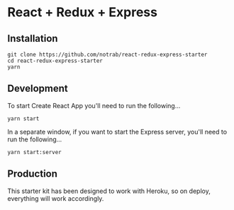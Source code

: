 # React + Redux + Express

## Installation
```
git clone https://github.com/notrab/react-redux-express-starter
cd react-redux-express-starter
yarn
```

## Development

To start Create React App you'll need to run the following...

```
yarn start
```

In a separate window, if you want to start the Express server, you'll need to run the following...

```
yarn start:server
```

## Production
This starter kit has been designed to work with Heroku, so on deploy, everything will work accordingly.
